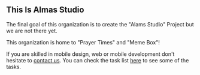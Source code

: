 ## This Is Almas Studio

The final goal of this organization is to create the "Alams Studio" Project but we are not there yet.


This organization is home to "Prayer Times" and "Meme Box"!

If you are skilled in mobile design, web or mobile development don't hesitate to [contact us](mailto:ali.gh2236@gmail.com).
You can check the task list [here](https://memebox.ir/tasks) to see some of the tasks.
